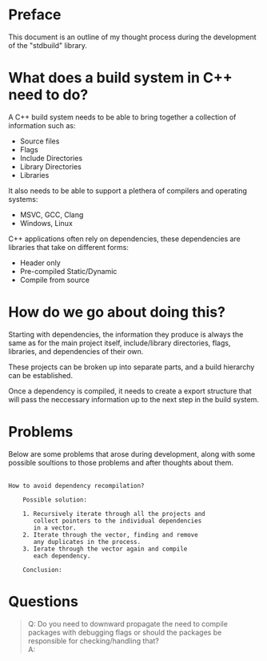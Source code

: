 # Preface

This document is an outline of my thought process during the development of the "stdbuild" library.

# What does a build system in C++ need to do?

A C++ build system needs to be able to bring together a collection of information such as:

-   Source files
-   Flags
-   Include Directories
-   Library Directories
-   Libraries

It also needs to be able to support a plethera of compilers and operating systems:

-   MSVC, GCC, Clang
-   Windows, Linux

C++ applications often rely on dependencies, these dependencies are libraries that take on different forms:

-   Header only
-   Pre-compiled Static/Dynamic
-   Compile from source

# How do we go about doing this?

Starting with dependencies, the information they produce is always the same as for the main project itself, include/library directories, flags, libraries, and dependencies of their own.

These projects can be broken up into separate parts, and a build hierarchy can be established.

Once a dependency is compiled, it needs to create a export structure that will pass the neccessary information up to the next step in the build system.

# Problems

Below are some problems that arose during development, along with some possible soultions to those problems and after thoughts about them. <br /><br />

    How to avoid dependency recompilation?

    	Possible solution:

    	1. Recursively iterate through all the projects and
    	   collect pointers to the individual dependencies
    	   in a vector.
    	2. Iterate through the vector, finding and remove
    	   any duplicates in the process.
    	3. Ierate through the vector again and compile
    	   each dependency.

    	Conclusion:

# Questions

> Q: Do you need to downward propagate the need to compile packages with debugging flags or should the packages be responsible for checking/handling that?  
> A:   